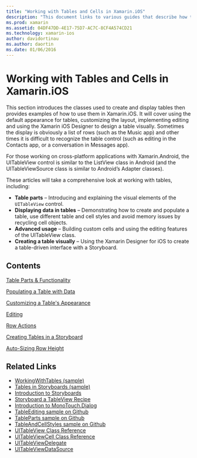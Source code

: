 ```yaml
---
title: "Working with Tables and Cells in Xamarin.iOS"
description: "This document links to various guides that describe how to display data with the UITableView control in a Xamarin.iOS app."
ms.prod: xamarin
ms.assetid: 04DF47DD-4E17-75D7-AC7C-8CF4A574CD21
ms.technology: xamarin-ios
author: davidortinau
ms.author: daortin
ms.date: 01/06/2016
---
```


# Working with Tables and Cells in Xamarin.iOS

This section introduces the classes used to create and display tables then provides examples of how to use them in Xamarin.iOS. It will cover using the default appearance for tables, customizing the layout, implementing editing and using the Xamarin iOS Designer to design a table visually. Sometimes the display is obviously a list of rows (such as the Music app) and other times it is difficult to recognize the table control (such as editing in the Contacts app, or a conversation in Messages app).

For those working on cross-platform applications with Xamarin.Android, the UITableView control is similar to the ListView class in Android (and the UITableViewSource class is similar to Android’s Adapter classes).

These articles will take a comprehensive look at working with tables, including:

- **Table parts** – Introducing and explaining the visual elements of the  `UITableView` control. 
- **Displaying data in tables** – Demonstrating how to create and populate a table, use different table and cell styles and avoid memory issues by recycling cell objects. 
- **Advanced usage** – Building custom cells and using the editing features of the UITableView class. 
- **Creating a table visually** – Using the Xamarin Designer for iOS to create a table-driven interface with a Storyboard. 

## Contents

 [Table Parts &amp; Functionality](~/ios/user-interface/controls/tables/table-parts-and-functionality.md)

 [Populating a Table with Data](~/ios/user-interface/controls/tables/populating-a-table-with-data.md)

 [Customizing a Table's Appearance](~/ios/user-interface/controls/tables/customizing-table-appearance.md)

 [Editing](~/ios/user-interface/controls/tables/editing.md)

 [Row Actions](~/ios/user-interface/controls/tables/row-action.md)

 [Creating Tables in a Storyboard](~/ios/user-interface/controls/tables/creating-tables-in-a-storyboard.md)

 [Auto-Sizing Row Height](~/ios/user-interface/controls/tables/autosizing-row-height.md)

## Related Links

- [WorkingWithTables (sample)](https://docs.microsoft.com/samples/xamarin/ios-samples/workingwithtables)
- [Tables in Storyboards (sample)](https://docs.microsoft.com/samples/xamarin/ios-samples/storyboardtable)
- [Introduction to Storyboards](~/ios/user-interface/storyboards/index.md)
- [Storyboard a TableView Recipe](https://github.com/xamarin/recipes/tree/master/Recipes/ios/general/storyboard/storyboard_a_tableview)
- [Introduction to MonoTouch.Dialog](~/ios/user-interface/monotouch.dialog/index.md)
- [TableEditing sample on Github](https://github.com/xamarin/monotouch-samples/tree/master/TableEditing)
- [TableParts sample on Github](https://github.com/xamarin/monotouch-samples/tree/master/TableParts)
- [TableAndCellStyles sample on Github](https://github.com/xamarin/mobile-samples/tree/master/TablesLists)
- [UITableView Class Reference](https://developer.apple.com/library/ios/documentation/UIKit/Reference/UITableView_Class/)
- [UITableViewCell Class Reference](https://developer.apple.com/library/ios/documentation/UIKit/Reference/UITableViewCell_Class/)
- [UITableViewDelegate](https://developer.apple.com/library/ios/documentation/UIKit/Reference/UITableViewDelegate_Protocol/)
- [UITableViewDataSource](https://developer.apple.com/library/ios/documentation/UIKit/Reference/UITableViewDataSource_Protocol/)
